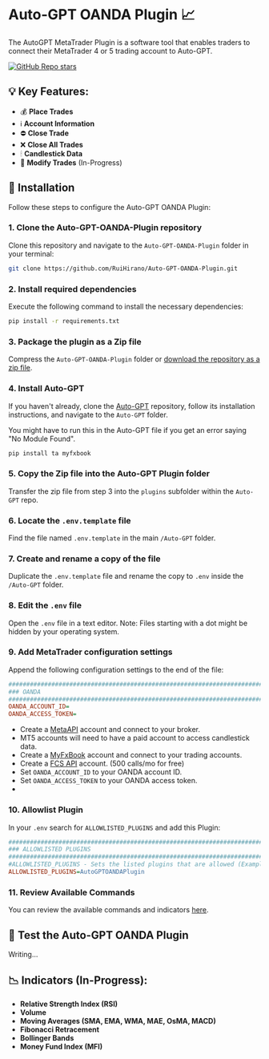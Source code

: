 # Auto-GPT OANDA Plugin 📈
The AutoGPT MetaTrader Plugin is a software tool that enables traders to connect their MetaTrader 4 or 5 trading account to Auto-GPT.

[![GitHub Repo stars](https://img.shields.io/github/stars/RuiHirano/Auto-GPT-OANDA-Plugin?style=social)](https://github.com/RuiHirano/Auto-GPT-OANDA-Plugin/stargazers)


## 💡 Key Features:
- 💰 **Place Trades**
- ℹ️ **Account Information**
- ⛔️ **Close Trade**
- ❌ **Close All Trades**
- 🕯 **Candlestick Data**
- 📝 **Modify Trades** (In-Progress)


## 🔧 Installation

Follow these steps to configure the Auto-GPT OANDA Plugin:

### 1. Clone the Auto-GPT-OANDA-Plugin repository
Clone this repository and navigate to the `Auto-GPT-OANDA-Plugin` folder in your terminal:

```bash
git clone https://github.com/RuiHirano/Auto-GPT-OANDA-Plugin.git
```

### 2. Install required dependencies
Execute the following command to install the necessary dependencies:

```bash
pip install -r requirements.txt
```

### 3. Package the plugin as a Zip file
Compress the `Auto-GPT-OANDA-Plugin` folder or [download the repository as a zip file](https://github.com/RuiHirano/Auto-GPT-OANDA-Plugin/archive/refs/heads/master.zip).

### 4. Install Auto-GPT
If you haven't already, clone the [Auto-GPT](https://github.com/Significant-Gravitas/Auto-GPT) repository, follow its installation instructions, and navigate to the `Auto-GPT` folder.

You might have to run this in the Auto-GPT file if you get an error saying "No Module Found".

```bash
pip install ta myfxbook
```
### 5. Copy the Zip file into the Auto-GPT Plugin folder
Transfer the zip file from step 3 into the `plugins` subfolder within the `Auto-GPT` repo.

### 6. Locate the `.env.template` file
Find the file named `.env.template` in the main `/Auto-GPT` folder.

### 7. Create and rename a copy of the file
Duplicate the `.env.template` file and rename the copy to `.env` inside the `/Auto-GPT` folder.

### 8. Edit the `.env` file
Open the `.env` file in a text editor. Note: Files starting with a dot might be hidden by your operating system.

### 9. Add MetaTrader configuration settings
Append the following configuration settings to the end of the file:

```ini
################################################################################
### OANDA
################################################################################
OANDA_ACCOUNT_ID=
OANDA_ACCESS_TOKEN=
```
- Create a [MetaAPI](https://metaapi.cloud) account and connect to your broker.
- MT5 accounts will need to have a paid account to access candlestick data.
- Create a [MyFxBook](https://myfxbook.com) account and connect to your trading accounts.
- Create a [FCS API](https://fcsapi.com) account. (500 calls/mo for free)
- Set `OANDA_ACCOUNT_ID` to your OANDA account ID. 
- Set `OANDA_ACCESS_TOKEN` to your OANDA access token.
- 
### 10. Allowlist Plugin
In your `.env` search for `ALLOWLISTED_PLUGINS` and add this Plugin:

```ini
################################################################################
### ALLOWLISTED PLUGINS
################################################################################
#ALLOWLISTED_PLUGINS - Sets the listed plugins that are allowed (Example: plugin1,plugin2,plugin3)
ALLOWLISTED_PLUGINS=AutoGPTOANDAPlugin
```
### 11. Review Available Commands
You can review the available commands and indicators [here](/src/auto_gpt_oanda_plugin/commands.txt).

## 🧪 Test the Auto-GPT OANDA Plugin

Writing...

## 📉 Indicators (In-Progress):
-  **Relative Strength Index (RSI)**
-  **Volume**
-  **Moving Averages (SMA, EMA, WMA, MAE, OsMA, MACD)**
-  **Fibonacci Retracement**
-  **Bollinger Bands**
-  **Money Fund Index (MFI)**